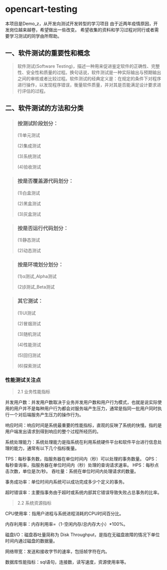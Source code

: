 # opencart-testing
本项目是Demo_z，从开发向测试开发转型的学习项目
由于近两年疫情原因，开发岗位越来越卷，希望做出一些改变。
希望收集的资料和学习过程对同行或者需要学习测试的同学由所帮助。

## 一、软件测试的重要性和概念
>软件测试(Software Testing)，描述一种用来促进鉴定软件的正确性、完整性、安全性和质量的过程。换句话说，软件测试是一种实际输出与预期输出之间的审核或者比较过程。软件测试的经典定义是：在规定的条件下对程序进行操作，以发现程序错误，衡量软件质量，并对其是否能满足设计要求进行评估的过程。

## 二、软件测试的方法和分类
>### 按测试阶段划分：
> 
> (1)单元测试
> 
> (2)集成测试
> 
> (3)系统测试
> 
> (4)验收测试

>### 按是否覆盖源代码划分：
> (1)白盒测试
> 
> (2)黑盒测试
> 
> (3)灰盒测试

>### 按是否运行代码划分：
> (1)静态测试
>
> (2)动态测试

>### 按是环境划分划分：
> (1)α测试_Alpha测试
>
> (2)β测试_Beta测试

>### 其它测试：
> (1)UI测试
>
> (2)冒烟测试
> 
> (3)随机测试
> 
> (4)性能测试
>
> (5)回归测试
>
> (6)探索测试
> 

### 性能测试关注点
> 2.1 业务性能指标

并发用户数：并发用户数取决于业务并发用户数和用户行为模式，也就是说实际使用的用户并不是每种用户行为都会对服务端产生压力，通常是指同一批用户同时执行一个对后端服务产生压力的操作行为。

响应时间：响应时间是系统最重要的性能指标，直观的反映了系统的快慢。指的是用户端发出请求到得到响应的整个过程所经历的。

系统处理能力：系统处理能力是指系统在利用系统硬件平台和软件平台进行信息处理的能力，通常有以下几个指标衡量。

TPS：每秒事务数，指服务器在单位时间内（秒）可以处理的事务数量。
QPS：每秒查询率，指服务器在单位时间内（秒）处理的查询请求速率。
HPS：每秒点击次数，单位是次/秒。
吞吐量：系统在单位时间内处理请求的数量。

事务成功率：单位时间内系统可以成功完成多少个定义的事务。

超时错误率：主要指事务由于超时或系统内部其它错误导致失败占总事务的比率。

> 2.2 系统资源指标

CPU使用率：指用户进程与系统进程消耗的CPU时间百分比。

内存利用率：内存利用率=（1-空闲内存/总内存大小）*100%。

磁盘I/O：磁盘吞吐量简称为 Disk Throughput，是指在无磁盘故障的情况下单位时间内通过磁盘的数据量。

网络带宽：发送和接收字节的速率，包括帧字符在内。

数据库性能指标：sql语句，连接数，读写速度，资源使用率等。